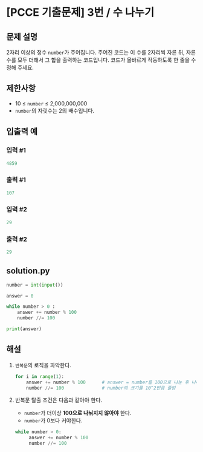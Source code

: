 # [PCCE 기출문제] 3번 / 수 나누기
## 문제 설명
2자리 이상의 정수 `number`가 주어집니다. 주어진 코드는 이 수를 2자리씩 자른 뒤, 자른 수를 모두 더해서 그 합을 출력하는 코드입니다. 코드가 올바르게 작동하도록 한 줄을 수정해 주세요.

## 제한사항
- 10 ≤ `number` ≤ 2,000,000,000
- `number`의 자릿수는 2의 배수입니다.

## 입출력 예

### 입력 #1
```python
4859
```
### 출력 #1
```python
107
```
### 입력 #2
```python
29
```
### 출력 #2
```python
29
```

## solution.py
```python
number = int(input())

answer = 0

while number > 0 :
    answer += number % 100
    number //= 100

print(answer)
```

## 해설
1. `반복문`의 로직을 파악한다.
    ```python
    for i in range(1):              
        answer += number % 100      # answer = number를 100으로 나눈 후 나머지 값을 저장
        number //= 100              # number의 크기를 10^2만큼 줄임
    ```
2. 반복문 탈출 조건은 다음과 같아야 한다.
   - `number`가 더이상 **100으로 나눠지지 않아야** 한다.
   - `number`가 0보다 커야한다. 
   
   ```python
   while number > 0:
        answer += number % 100
        number //= 100
   ```

   